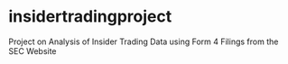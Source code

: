 # insidertradingproject
Project on Analysis of Insider Trading Data using Form 4 Filings from the SEC Website
